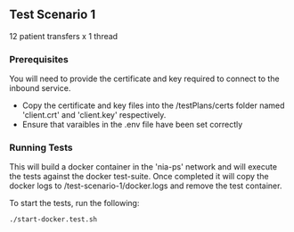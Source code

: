 ## Test Scenario 1

12 patient transfers x 1 thread

### Prerequisites 

You will need to provide the certificate and key required to connect to the inbound service.
 * Copy the certificate and key files into the /testPlans/certs folder named 'client.crt' and 'client.key' respectively.
 * Ensure that varaibles in the .env file have been set correctly

### Running Tests

This will build a docker container in the 'nia-ps' network and will execute the tests against the docker test-suite.
Once completed it will copy the docker logs to /test-scenario-1/docker.logs and remove the test container.

To start the tests, run the following: 
```
./start-docker.test.sh
```
